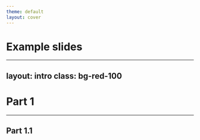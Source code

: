```yaml
---
theme: default
layout: cover
---
```


# Example slides

---
layout: intro
class: bg-red-100
---

# **Part 1**

---

## Part 1.1 
